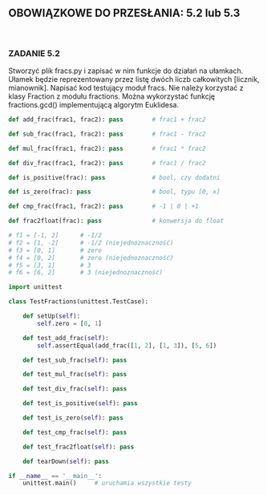 ## OBOWIĄZKOWE DO PRZESŁANIA: 5.2 lub 5.3
<br>

### ZADANIE 5.2
Stworzyć plik fracs.py i zapisać w nim funkcje do działań na ułamkach. Ułamek będzie reprezentowany przez listę dwóch liczb całkowitych [licznik, mianownik]. Napisać kod testujący moduł fracs. Nie należy korzystać z klasy Fraction z modułu fractions. Można wykorzystać funkcję fractions.gcd() implementującą algorytm Euklidesa.

```python
def add_frac(frac1, frac2): pass        # frac1 + frac2

def sub_frac(frac1, frac2): pass        # frac1 - frac2

def mul_frac(frac1, frac2): pass        # frac1 * frac2

def div_frac(frac1, frac2): pass        # frac1 / frac2

def is_positive(frac): pass             # bool, czy dodatni

def is_zero(frac): pass                 # bool, typu [0, x]

def cmp_frac(frac1, frac2): pass        # -1 | 0 | +1

def frac2float(frac): pass              # konwersja do float

# f1 = [-1, 2]      # -1/2
# f2 = [1, -2]      # -1/2 (niejednoznaczność)
# f3 = [0, 1]       # zero
# f4 = [0, 2]       # zero (niejednoznaczność)
# f5 = [3, 1]       # 3
# f6 = [6, 2]       # 3 (niejednoznaczność)

import unittest

class TestFractions(unittest.TestCase):

    def setUp(self):
        self.zero = [0, 1]

    def test_add_frac(self):
        self.assertEqual(add_frac([1, 2], [1, 3]), [5, 6])

    def test_sub_frac(self): pass

    def test_mul_frac(self): pass

    def test_div_frac(self): pass

    def test_is_positive(self): pass

    def test_is_zero(self): pass

    def test_cmp_frac(self): pass

    def test_frac2float(self): pass

    def tearDown(self): pass

if __name__ == '__main__':
    unittest.main()     # uruchamia wszystkie testy
```